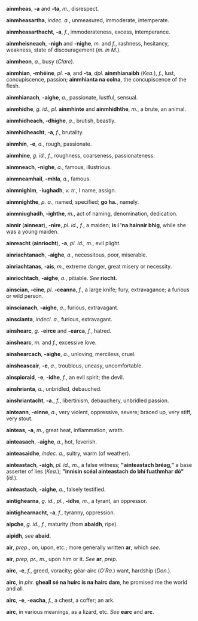 **ainmheas**, **-a** and **-ta**, *m.*, disrespect.

**ainmheasartha**, *indec. a.*, unmeasured, immoderate, intemperate.

**ainmheasarthacht**, **-a**, *f.*, immoderateness, excess,
intemperance.

**ainmheisneach**, **-nigh** and **-nighe**, *m.* and *f.*, rashness,
hesitancy, weakness, state of discouragement (*m. in M.*).

**ainmheon**, *a.*, busy (*Clare*).

**ainmhian**, **-mhéine**, *pl.* **-a**, and **-ta**, *dpl.*
**ainmhianaibh** (*Kea.*), *f.*, lust, concupiscence, passion;
**ainmhianta na colna**, the concupiscence of the flesh.

**ainmhianach**, **-aighe**, *a.*, passionate, lustful, sensual.

**ainmhidhe**, *g. id.*, *pl.* **ainmhinte** and **ainmhidhthe**, *m.*,
a brute, an animal.

**ainmhidheach**, **-dhighe**, *a.*, brutish, beastly.

**ainmhidheacht**, **-a**, *f.*, brutality.

**ainmhín**, **-e**, *a.*, rough, passionate.

**ainmhíne**, *g. id.*, *f.*, roughness, coarseness, passionateness.

**ainmneach**, **-nighe**, *a.*, famous, illustrious.

**ainmneamhail**, **-mhla**, *a.*, famous.

**ainmnighim**, **-iughadh**, *v. tr.*, I name, assign.

**ainmnighthe**, *p. a.*, named, specified; **go ha.**, namely.

**ainmniughadh**, **-ighthe**, *m.*, act of naming, denomination,
dedication.

**ainnir** (**ainnear**), **-nire**, *pl. id., f.*, a maiden; **is í
\'na hainnir bhig**, while she was a young maiden.

**ainreacht** (**ainriocht**), **-a**, *pl. id., m.*, evil plight.

**ainriachtanach**, **-aighe**, *a.*, necessitous, poor, miserable.

**ainriachtanas**, **-ais**, *m.*, extreme danger, great misery or
necessity.

**ainriochtach**, **-aighe**, *a.*, pitiable. *See* **riocht**.

**ainscian**, **-cine**, *pl.* **-ceanna**, *f.*, a large knife; fury,
extravagance; a furious or wild person.

**ainscianach**, **-aighe**, *a.*, furious, extravagant.

**ainscianta**, *indecl. a.*, furious, extravagant.

**ainshearc**, *g.* **-eirce** and **-earca**, *f.*, hatred.

**ainshearc**, *m.* and *f.*, excessive love.

**ainshearcach**, **-aighe**, *a.*, unloving, merciless, cruel.

**ainsheascair**, **-e**, *a.*, troublous, uneasy, uncomfortable.

**ainspioraid**, **-e**, **-idhe**, *f.*, an evil spirit; the devil.

**ainshrianta**, *a.*, unbridled, debauched.

**ainshriantacht**, **-a**., *f.*, libertinism, debauchery, unbridled
passion.

**ainteann**, **-einne**, *a.*, very violent, oppressive, severe; braced
up, very stiff, very stout.

**ainteas**, **-a**, *m.*, great heat, inflammation, wrath.

**ainteasach**, **-aighe**, *a.*, hot, feverish.

**ainteasaidhe**, *indec. a.*, sultry, warm (of weather).

**ainteastach**, **-aigh**, *pl. id., m.*, a false witness;
**"ainteastach bréag,"** a base asserter of lies (*Kea.*); **"innisin
scéal ainteastach do bhí fuathmhar dó"** (*id.*).

**ainteastach**, **-aighe**, *a.*, falsely testified.

**aintighearna**, *g. id., pl.*, **-idhe**, *m.*, a tyrant, an
oppressor.

**aintighearnacht**, **-a**, *f.*, tyranny, oppression.

**aipche**, *g. id., f.*, maturity (from **abaidh**, ripe).

**aipidh**, *see* **abaid**.

**air**, *prep*., on, upon, etc.; more generally written **ar**, which
*see*.

**air**, *prep, pr., m.*, upon him or it. *See* **ar**, *prep*.

**airc**, **-e**, *f.*, greed, voracity; géar-airc (*O\'Ra.*) want,
hardship (*Don.*).

**airc**, in *phr.* **gheall sé na huirc is na hairc dam**, he promised
me the world and all.

**airc**, **-e**, **-eacha**, *f.*, a chest, a coffer; an ark.

**airc**, in various meanings, as a lizard, etc. *See* **earc** and
**arc**.
